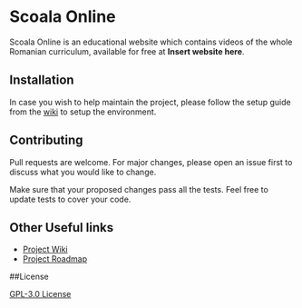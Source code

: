 # Scoala Online

Scoala Online is an educational website which contains videos of the whole Romanian curriculum, available for free at **Insert website here**.

## Installation
In case you wish to help maintain the project, please follow the setup guide from the [wiki](https://github.com/scoala-online/main/wiki) to setup the environment.

## Contributing

Pull requests are welcome. For major changes, please open an issue first to discuss what you would like to change.

Make sure that your proposed changes pass all the tests. Feel free to update tests to cover your code.

## Other Useful links

- [Project Wiki](https://github.com/scoala-online/main/wiki)
- [Project Roadmap](https://whimsical.com/scoala-online-roadmap-QN9v8H174zu3dx8FBiHNSF)

##License

[GPL-3.0 License](https://github.com/scoala-online/main/blob/development/LICENSE)
